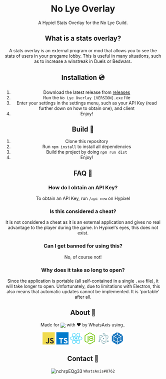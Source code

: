 <h1 align="center">No Lye Overlay</h1>

<p align="center">A Hypiel Stats Overlay for the No Lye Guild.</p>

<h2 align="center">What is a stats overlay?</h2>
<p align="center">A stats overlay is an external program or mod that allows you
to see the stats of users in your pregame lobby. This is useful in many situations, such as to increase a winstreak in Duels or Bedwars.</p>

<h2 align="center">Installation 💿</h2>
<ol align="center">
    <li>Download the latest release from <a href="https://github.com/whatsaxis/No-Lye-Overlay/releases">releases</a></li>
    <li>Run the <code>No Lye Overlay [VERSION].exe</code> file</li>
    <li>Enter your settings in the settings menu, such as your API Key (read further down on how to obtain one), and client</li>
    <li>Enjoy!</li>
</ol>

<h2 align="center">Build 🔨</h2>
<ol align="center">
    <li>Clone this repository</li>
    <li>Run <code>npm install</code> to install all dependencies</li>
    <li>Build the project by doing <code>npm run dist</code></li>
    <li>Enjoy!</li>
</ol>

<h2 align="center">FAQ 📠</h2>
<h3 align="center">How do I obtain an API Key?</h3>
<p align="center">To obtain an API Key, run <code>/api new</code> on Hypixel</p>
<h3 align="center">Is this considered a cheat?</h3>
<p align="center">It is not considered a cheat as it is an external application and gives no real advantage to the player during the game. In Hypixel's eyes, this does not exist.</p>
<h3 align="center">Can I get banned for using this?</h3><p align="center">No, of course not!</p>
<h3 align="center">Why does it take so long to open?</h3><p align="center">Since the application is portable (all self-contained in a single <code>.exe</code> file), it will take longer to open. Unfortunately, due to limitations with Electron, this also means that automatic updates cannot be implemented. It is 'portable' after all.</p>

<h2 align="center">About 📜</h2>
<p align="center">Made for <img src="https://cdn.discordapp.com/attachments/737635797020180510/873471706893778954/ezgif-3-cce6c7f47987.png" height="30" align="center" /> with ❤️ by WhatsAxis using..</p>  <a href="https://developer.mozilla.org/en-US/docs/Web/JavaScript" target="_blank">
    <div align="center">
        <!---
        JavaScript
        -->
        <img src="https://raw.githubusercontent.com/devicons/devicon/master/icons/javascript/javascript-original.svg" alt="javascript" width="40" height="40"/></a>
        <!---
        TypeScript
        -->
        <a href="https://www.typescriptlang.org/" target="_blank"> <img src="https://raw.githubusercontent.com/devicons/devicon/master/icons/typescript/typescript-plain.svg" alt="javascript" width="40" height="40"/></a>
        <!---
        React
        -->
        <a href="https://reactjs.org/" target="_blank"> <img src="https://raw.githubusercontent.com/devicons/devicon/master/icons/react/react-original.svg" alt="react" width="40" height="40"/></a>
        <!---
        Node.js
        -->
        <a href="https://nodejs.org" target="_blank"> <img src="https://raw.githubusercontent.com/devicons/devicon/master/icons/nodejs/nodejs-original.svg" alt="nodejs" width="40" height="40"/></a>
        <!---
        Electron
        -->
        <a href="https://www.electronjs.org/"
        target="_blank"> <img src="https://raw.githubusercontent.com/devicons/devicon/master/icons/electron/electron-original.svg" alt="nodejs" width="40" height="40"/></a>
        <!---
        Webpack
        -->
        <a href="https://webpack.js.org/"
        target="_blank"> <img src="https://raw.githubusercontent.com/devicons/devicon/master/icons/webpack/webpack-plain.svg" alt="nodejs" width="40" height="40"/></a>
        </div>
<h2 align="center">Contact 📮</h2>

<div align="center">
  <img align="center" src="https://raw.githubusercontent.com/rahuldkjain/github-profile-readme-generator/master/src/images/icons/Social/discord.svg" alt="nchrpEQg33" height="30" width="40" /> <code>WhatsAxis#8762</code>
</div>